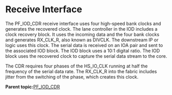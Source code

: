 # Receive Interface

The PF\_IOD\_CDR receive interface uses four high-speed bank clocks and generates the recovered clock. The lane controller in the IOD includes a clock recovery block. It uses the incoming data and the four bank clocks and generates RX\_CLK\_R, also known as DIVCLK. The downstream IP or logic uses this clock. The serial data is received on an IOA pair and sent to the associated IOD block. The IOD block uses a 10:1 digital ratio. The IOD block uses the recovered clock to capture the serial data stream to the core.

The CDR requires four phases of the HS\_IO\_CLK running at half the frequency of the serial data rate. The RX\_CLK\_R into the fabric includes jitter from the switching of the phase, which creates this clock.

**Parent topic:**[PF\_IOD\_CDR](GUID-8EA0853D-A9F3-4136-B6CC-7B515BF36957.md)


